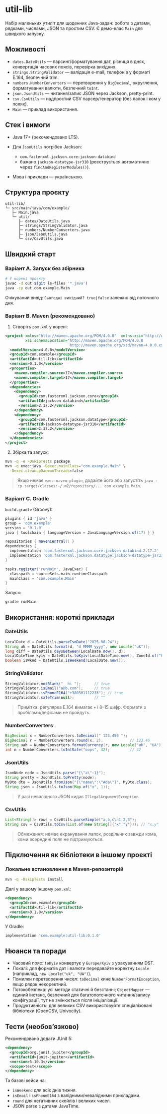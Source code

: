 # util-lib

Набір маленьких утиліт для щоденних Java-задач: робота з датами, рядками, числами, JSON та простим CSV. Є демо-клас `Main` для швидкого запуску.

## Можливості

* `dates.DateUtils` — парсинг/форматування дат, різниця в днях, конвертація часових поясів, перевірка вихідних.
* `strings.StringValidator` — валідація e-mail, телефонів у форматі E.164, безпечний trim.
* `numbers.NumberConverters` — перетворення у `BigDecimal`, округлення, форматування валюти, безпечний `toInt`.
* `json.JsonUtils` — читання/запис JSON через Jackson, pretty-print.
* `csv.CsvUtils` — надпростий CSV парсер/генератор (без лапок і ком у полях).
* `Main` — приклад використання.

## Стек і вимоги

* Java 17+ (рекомендовано LTS).
* Для `JsonUtils` потрібен Jackson:

  * `com.fasterxml.jackson.core:jackson-databind`
  * бажано `jackson-datatype-jsr310` (реєструється автоматично через `findAndRegisterModules()`).
* Мова і приклади — українською.

## Структура проєкту

```
util-lib/
└─ src/main/java/com/example/
   ├─ Main.java
   └─ util/
      ├─ dates/DateUtils.java
      ├─ strings/StringValidator.java
      ├─ numbers/NumberConverters.java
      ├─ json/JsonUtils.java
      └─ csv/CsvUtils.java
```

## Швидкий старт

### Варіант A. Запуск без збірника

```bash
# У корені проєкту
javac -d out $(git ls-files '*.java')
java -cp out com.example.Main
```

Очікуваний вивід:
`Сьогодні вихідний? true|false` залежно від поточного дня.

### Варіант B. Maven (рекомендовано)

1. Створіть `pom.xml` у корені:

```xml
<project xmlns="http://maven.apache.org/POM/4.0.0"  xmlns:xsi="http://www.w3.org/2001/XMLSchema-instance"
         xsi:schemaLocation="http://maven.apache.org/POM/4.0.0
                             http://maven.apache.org/xsd/maven-4.0.0.xsd">
  <modelVersion>4.0.0</modelVersion>
  <groupId>com.example</groupId>
  <artifactId>util-lib</artifactId>
  <version>0.1.0</version>
  <properties>
    <maven.compiler.source>17</maven.compiler.source>
    <maven.compiler.target>17</maven.compiler.target>
  </properties>
  <dependencies>
    <dependency>
      <groupId>com.fasterxml.jackson.core</groupId>
      <artifactId>jackson-databind</artifactId>
      <version>2.17.2</version>
    </dependency>
    <dependency>
      <groupId>com.fasterxml.jackson.datatype</groupId>
      <artifactId>jackson-datatype-jsr310</artifactId>
      <version>2.17.2</version>
    </dependency>
  </dependencies>
</project>
```

2. Збірка та запуск:

```bash
mvn -q -e -DskipTests package
mvn -q exec:java -Dexec.mainClass="com.example.Main" \
  -Dexec.cleanupDaemonThreads=false
```

> Якщо немає `exec-maven-plugin`, додайте його або запустіть `java -cp target/classes:~/.m2/repository/... com.example.Main`.

### Варіант C. Gradle

`build.gradle` (Groovy):

```groovy
plugins { id 'java' }
group = 'com.example'
version = '0.1.0'
java { toolchain { languageVersion = JavaLanguageVersion.of(17) } }

repositories { mavenCentral() }
dependencies {
  implementation 'com.fasterxml.jackson.core:jackson-databind:2.17.2'
  implementation 'com.fasterxml.jackson.datatype:jackson-datatype-jsr310:2.17.2'
}

tasks.register('runMain', JavaExec) {
  classpath = sourceSets.main.runtimeClasspath
  mainClass = 'com.example.Main'
}
```

Запуск:

```bash
gradle runMain
```

## Використання: короткі приклади

### DateUtils

```java
LocalDate d = DateUtils.parseIsoDate("2025-08-24");
String uk = DateUtils.format(d, "d MMMM yyyy", new Locale("uk"));
long diff = DateUtils.daysBetween(LocalDate.now(), d);
LocalDateTime kyiv = DateUtils.toKyiv(LocalDateTime.now(), ZoneId.of("UTC"));
boolean isWknd = DateUtils.isWeekend(LocalDate.now());
```

### StringValidator

```java
StringValidator.notBlank("  hi ");      // true
StringValidator.isEmail("a@b.com");     // true
StringValidator.isPhoneE164("+380501112233"); // true
StringValidator.safeTrim(null);         // ""
```

> Примітка: регулярка E.164 вимагає `+` і 8–15 цифр. Формати з пробілами/дефісами не пройдуть.

### NumberConverters

```java
BigDecimal x = NumberConverters.toDecimal(" 123.456 ");
BigDecimal r = NumberConverters.round(x, 2);            // 123.46
String uah = NumberConverters.formatCurrency(r, new Locale("uk", "UA")); // ₴123.46
int n = NumberConverters.toIntSafe("oops", 42);         // 42
```

### JsonUtils

```java
JsonNode node = JsonUtils.parse("{\"a\":1}");
String pretty = JsonUtils.toPretty(node);
MyDto dto = JsonUtils.fromJson("{\"name\":\"Ada\"}", MyDto.class);
String json = JsonUtils.toJson(Map.of("x", 1));
```

> У разі невалідного JSON кидає `IllegalArgumentException`.

### CsvUtils

```java
List<String[]> rows = CsvUtils.parseSimple("a,b,c\n1,2,3");
String csv = CsvUtils.toCsv(List.of(new String[]{"x","y"})); // "x,y"
```

> Обмеження: немає екранування лапок, роздільник завжди кома, коми всередині поля не підтримуються.

## Підключення як бібліотеки в іншому проєкті

### Локальне встановлення в Maven-репозиторій

```bash
mvn -q -DskipTests install
```

Далі у вашому іншому `pom.xml`:

```xml
<dependency>
  <groupId>com.example</groupId>
  <artifactId>util-lib</artifactId>
  <version>0.1.0</version>
</dependency>
```

У Gradle:

```groovy
implementation 'com.example:util-lib:0.1.0'
```

## Нюанси та поради

* Часовий пояс: `toKyiv` конвертує у `Europe/Kyiv` з урахуванням DST.
* Локалі: для форматів дат і валюти передавайте коректну `Locale` (наприклад, `new Locale("uk", "UA")`).
* Помилки перетворення чисел: `toDecimal` кине `NumberFormatException`, якщо рядок некоректний.
* Потокобезпека: усі методи статичні й безстанні; `ObjectMapper` — єдиний інстанс, безпечний для багатопоточного читання/запису конфігурації, тут не змінюється після ініціалізації.
* Продуктивність: для великих CSV використовуйте спеціалізовані бібліотеки (OpenCSV, Univocity).

## Тести (необов’язково)

Рекомендовано додати JUnit 5:

```xml
<dependency>
  <groupId>org.junit.jupiter</groupId>
  <artifactId>junit-jupiter</artifactId>
  <version>5.10.3</version>
  <scope>test</scope>
</dependency>
```

Та базові кейси на:

* `isWeekend` для всіх днів тижня.
* `isEmail` і `isPhoneE164` з валідними/невалідними прикладами.
* `round` для негативних скейлів і великих чисел.
* JSON parse з датами JavaTime.


